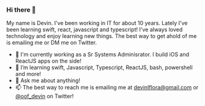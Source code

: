 ### Hi there 👋

My name is Devin. I've been working in IT for about 10 years. Lately I've been learning swift, react, javascript and typescript! I've always loved technology and enjoy learning new things. The best way to get ahold of me is emailing me or DM me on Twitter. 

- 🔭 I'm currently working as a Sr Systems Adminisrator. I build iOS and ReactJS apps on the side! 
- 🌱 I’m learning swift, Javascript, Typescript, ReactJS, bash, powershell and more!
- 💬 Ask me about anything!
- 📫 The best way to reach me is emailing me at devinlflora@gmail.com or <a href="https://twitter.com/DevinFlora">@oof_devin</a> on Twitter!


